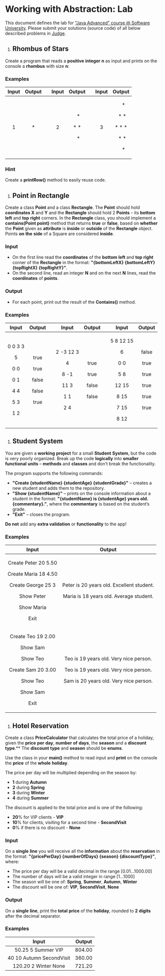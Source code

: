 ﻿
# **Working with Abstraction: Lab**
This document defines the lab for ["Java Advanced" course @ Software University](https://softuni.bg/modules/59/java-advanced). Please submit your solutions (source code) of all below described problems in [Judge](https://judge.softuni.bg/Contests/1575/Working-with-Abstraction-Lab).
1. ## **Rhombus of Stars**
Create a program that reads a **positive** **integer** **n** as input and prints on the console a **rhombus** with size **n**:
### **Examples**

|**Input**|**Output**||**Input**|**Output**||**Input**|**Output**|
| :-: | :-: | :-: | :-: | :-: | :-: | :-: | :-: |
|1|\*||2|<p>` `\*</p><p>\* \*</p><p>` `\*</p>||3|<p>`  `\*</p><p>` `\* \*</p><p>\* \* \*</p><p>` `\* \*</p><p>`  `\*</p>|
### **Hint**
Create a **printRow()** method to easily reuse code.
1. ## **Point in Rectangle**
Create a class **Point** and a class **Rectangle**. The **Point** should hold **coordinates X** and **Y** and the **Rectangle** should hold 2 **Points** – its **bottom** **left** and **top** **right** corners. In the **Rectangle** class, you should implement a **contains(Point point)** method that returns **true** or **false**, based on **whether** the **Point** given as **attribute** is **inside** or **outside** of the **Rectangle** object. Points **on** **the** **side** of a Square are considered **inside**.
### **Input**
- On the first line read the **coordinates** of the **bottom** **left** and **top** **right** corner of the **Rectangle** in the format: **"{bottomLeftX} {bottomLeftY} {topRightX} {topRightY}"**.
- On the second line, read an integer **N** and on the next **N** lines, read the **coordinates** of **points**.
### **Output**
- For each point, print out the result of the **Contains()** method.
### **Examples**

|**Input**|**Output**||**Input**|**Output**||**Input**|**Output**|
| :-: | :-: | :-: | :-: | :-: | :-: | :-: | :-: |
|<p>0 0 3 3</p><p>5</p><p>0 0</p><p>0 1</p><p>4 4</p><p>5 3</p><p>1 2</p>|<p>true</p><p>true</p><p>false</p><p>false</p><p>true</p>||<p>2 -3 12 3</p><p>4</p><p>8 -1</p><p>11 3</p><p>1 1</p><p>2 4</p><p></p>|<p>true</p><p>true</p><p>false</p><p>false</p>||<p>5 8 12 15</p><p>6</p><p>0 0</p><p>5 8</p><p>12 15</p><p>8 15</p><p>7 15</p><p>8 12</p>|<p>false</p><p>true</p><p>true</p><p>true</p><p>true</p><p>true</p>|
1. ## **Student System**
You are given a **working** **project** for a small **Student** **System**, but the code is very poorly organized. Break up the code **logically** into **smaller** **functional** **units** – **methods** and **classes** and don’t break the functionality.

The program supports the following commands:

- **"Create {studentName} {studentAge} {studentGrade}"** – creates a new student and adds them to the repository.
- **"Show {studentName}"** – prints on the console information about a student in the format:
  **"{studentName} is {studentAge} years old. {commentary}."**, where the **commentary** is based on the student’s grade.
- **"Exit"** – closes the program.

**Do not** add any **extra validation** or **functionality** to the app!
### **Examples**

|**Input**|**Output**|
| :-: | :-: |
|<p>Create Peter 20 5.50</p><p>Create Maria 18 4.50</p><p>Create George 25 3</p><p>Show Peter</p><p>Show Maria</p><p>Exit</p>|<p>Peter is 20 years old. Excellent student.</p><p>Maria is 18 years old. Average student.</p>|
|<p>Create Teo 19 2.00</p><p>Show Sam</p><p>Show Teo</p><p>Create Sam 20 3.00</p><p>Show Teo</p><p>Show Sam</p><p>Exit</p>|<p>Teo is 19 years old. Very nice person.</p><p>Teo is 19 years old. Very nice person.</p><p>Sam is 20 years old. Very nice person.</p>|
1. ## **Hotel Reservation**
Create a class **PriceCalculator** that calculates the total price of a holiday, given the **price** **per** **day**, **number** **of** **days**, the **season** and a **discount** **type**.** The **discount** **type** and **season** should be **enums**.

Use the class in your **main()** method to read input and **print** on the console the **price** of the **whole** **holiday**.

The price per day will be multiplied depending on the season by:

- **1** during **Autumn**
- **2** during **Spring**
- **3** during **Winter**
- **4** during **Summer**

The discount is applied to the total price and is one of the following:

- **20**% for VIP clients - **VIP**
- **10**% for clients, visiting for a second time - **SecondVisit**
- **0**% if there is no discount - **None**
### **Input**
On a **single** **line** you will receive all the **information** about the **reservation** in the format:
**"{pricePerDay} {numberOfDays} {season} {discountType}"**, where:

- The price per day will be a valid decimal in the range [0.01…1000.00]
- The number of days will be a valid integer in range [1…1000]
- The season will be one of: **Spring**, **Summer**, **Autumn**, **Winter**
- The discount will be one of: **VIP**, **SecondVisit**, **None**
### **Output**
On a **single** **line**, print the **total** **price** of the **holiday**, rounded to **2** **digits** after the decimal separator.
### **Examples**

|**Input**|**Output**|
| :-: | :-: |
|50.25 5 Summer VIP|804.00|
|40 10 Autumn SecondVisit|360.00|
|120.20 2 Winter None|721.20|






